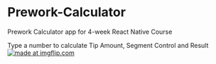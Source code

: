 # Prework-Calculator
Prework Calculator app for 4-week React Native Course

Type a number to calculate Tip Amount, Segment Control and Result
<a href="https://imgflip.com/gif/1l2lvd"><img src="https://i.imgflip.com/1l2lvd.gif" title="made at imgflip.com"/></a>
